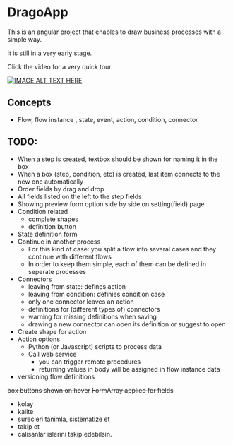 # DragoApp

This is an angular project that enables to draw business processes with a simple way. 

It is still in a very early stage.

Click the video for a very quick tour.


[![IMAGE ALT TEXT HERE](https://img.youtube.com/vi/zw2irnCr2Gc/0.jpg)](https://www.youtube.com/watch?v=zw2irnCr2Gc)




## Concepts
- Flow, flow instance , state, event, action, condition, connector


## TODO:
- When a step is created, textbox should be shown for naming it in the box
- When a box (step, condition, etc) is created, last item connects to the new one automatically
- Order fields by drag and drop
- All fields listed on the left to the step fields
- Showing preview form option side by side on setting(field) page
- Condition related
  - complete shapes
  - definition button
- State definition form
- Continue in another process 
  - For this kind of case: you split a flow into several cases and they continue with different flows
  - In order to keep them simple, each of them can be defined in seperate processes
- Connectors
  - leaving from state: defines action
  - leaving from condition: definies condition case
  - only one connector leaves an action
  - definitions for (different types of) connectors
  - warning for missing definitions when saving
  - drawing a new connector can open its definition or suggest to open
- Create shape for action
- Action options
  - Python (or Javascript) scripts to process data
  - Call web service
    - you can trigger remote procedures
    - returning values in body will be assigned in flow instance data
- versioning flow definitions


~~box buttons shown on hover~~
~~FormArray applied for fields~~


- kolay 
- kalite 
- surecleri tanimla, sistematize et
- takip et
- calisanlar islerini takip edebilsin.
